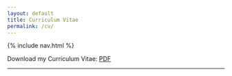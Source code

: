 ```yaml
---
layout: default
title: Curriculum Vitae
permalink: /cv/
---
```


{% include nav.html %}


Download my Curriculum Vitae: [PDF](/assets/Ovalle_CV_2025.pdf)

---

